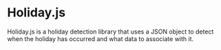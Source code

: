# Holiday.js
Holiday.js is a holiday detection library that uses a JSON object to detect when the holiday has occurred and what data to associate with it.
